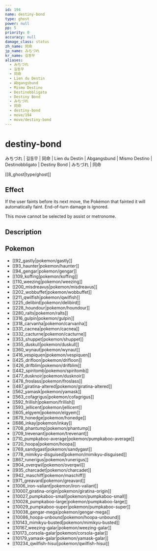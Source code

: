 ```yaml
---
id: 194
name: destiny-bond
type: ghost
power: null
pp: 5
priority: 0
accuracy: null
damage_class: status
zh_name: 同命
jp_name: みちづれ
kr_name: 길동무
aliases:
  - みちづれ
  - 길동무
  - 同命
  - Lien du Destin
  - Abgangsbund
  - Mismo Destino
  - Destinobbligato
  - Destiny Bond
  - みちづれ
  - 同命
  - destiny-bond
  - move/194
  - move/destiny-bond
---
```

# destiny-bond
    
みちづれ | 길동무 | 同命 | Lien du Destin | Abgangsbund | Mismo Destino | Destinobbligato | Destiny Bond | みちづれ | 同命

[[8_ghost|type/ghost]]

## Effect

If the user faints before its next move, the Pokémon that fainted it will automatically faint.  End-of-turn damage is ignored.

This move cannot be selected by assist or metronome.

## Description



## Pokemon

- [[92_gastly|pokemon/gastly]]
- [[93_haunter|pokemon/haunter]]
- [[94_gengar|pokemon/gengar]]
- [[109_koffing|pokemon/koffing]]
- [[110_weezing|pokemon/weezing]]
- [[200_misdreavus|pokemon/misdreavus]]
- [[202_wobbuffet|pokemon/wobbuffet]]
- [[211_qwilfish|pokemon/qwilfish]]
- [[225_delibird|pokemon/delibird]]
- [[228_houndour|pokemon/houndour]]
- [[280_ralts|pokemon/ralts]]
- [[316_gulpin|pokemon/gulpin]]
- [[318_carvanha|pokemon/carvanha]]
- [[331_cacnea|pokemon/cacnea]]
- [[332_cacturne|pokemon/cacturne]]
- [[353_shuppet|pokemon/shuppet]]
- [[355_duskull|pokemon/duskull]]
- [[360_wynaut|pokemon/wynaut]]
- [[416_vespiquen|pokemon/vespiquen]]
- [[425_drifloon|pokemon/drifloon]]
- [[426_drifblim|pokemon/drifblim]]
- [[442_spiritomb|pokemon/spiritomb]]
- [[477_dusknoir|pokemon/dusknoir]]
- [[478_froslass|pokemon/froslass]]
- [[487_giratina-altered|pokemon/giratina-altered]]
- [[562_yamask|pokemon/yamask]]
- [[563_cofagrigus|pokemon/cofagrigus]]
- [[592_frillish|pokemon/frillish]]
- [[593_jellicent|pokemon/jellicent]]
- [[605_elgyem|pokemon/elgyem]]
- [[679_honedge|pokemon/honedge]]
- [[686_inkay|pokemon/inkay]]
- [[708_phantump|pokemon/phantump]]
- [[709_trevenant|pokemon/trevenant]]
- [[710_pumpkaboo-average|pokemon/pumpkaboo-average]]
- [[720_hoopa|pokemon/hoopa]]
- [[769_sandygast|pokemon/sandygast]]
- [[778_mimikyu-disguised|pokemon/mimikyu-disguised]]
- [[867_runerigus|pokemon/runerigus]]
- [[904_overqwil|pokemon/overqwil]]
- [[935_charcadet|pokemon/charcadet]]
- [[942_maschiff|pokemon/maschiff]]
- [[971_greavard|pokemon/greavard]]
- [[1006_iron-valiant|pokemon/iron-valiant]]
- [[10007_giratina-origin|pokemon/giratina-origin]]
- [[10027_pumpkaboo-small|pokemon/pumpkaboo-small]]
- [[10028_pumpkaboo-large|pokemon/pumpkaboo-large]]
- [[10029_pumpkaboo-super|pokemon/pumpkaboo-super]]
- [[10038_gengar-mega|pokemon/gengar-mega]]
- [[10086_hoopa-unbound|pokemon/hoopa-unbound]]
- [[10143_mimikyu-busted|pokemon/mimikyu-busted]]
- [[10167_weezing-galar|pokemon/weezing-galar]]
- [[10173_corsola-galar|pokemon/corsola-galar]]
- [[10179_yamask-galar|pokemon/yamask-galar]]
- [[10234_qwilfish-hisui|pokemon/qwilfish-hisui]]

